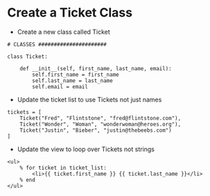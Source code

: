 # Create a Ticket Class

- Create a new class called Ticket

```
# CLASSES ######################

class Ticket:

    def __init__(self, first_name, last_name, email):
        self.first_name = first_name
        self.last_name = last_name
        self.email = email
```

- Update the ticket list to use Tickets not just names

```
tickets = [
    Ticket("Fred", "Flintstone", "fred@flintstone.com"),
    Ticket("Wonder", "Woman", "wonderwoman@heroes.org"),
    Ticket("Justin", "Bieber", "justin@thebeebs.com")
]
```

- Update the view to loop over Tickets not strings

```
<ul>
    % for ticket in ticket_list:
        <li>{{ ticket.first_name }} {{ ticket.last_name }}</li>
    % end
</ul>
```
